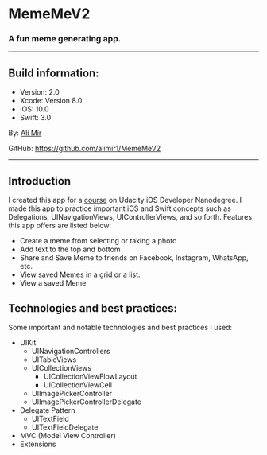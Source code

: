 # MemeMeV2
### A fun meme generating app.

---
## Build information:

* Version: 2.0
* Xcode: Version 8.0
* iOS: 10.0
* Swift: 3.0

By: [Ali Mir](http://alimir.io)

GitHub: https://github.com/alimir1/MemeMeV2

---

## Introduction

I created this app for a [course](https://www.udacity.com/course/uikit-fundamentals--ud788) on Udacity iOS Developer Nanodegree. I made this app to practice important iOS and Swift concepts such as Delegations, UINavigationViews, UIControllerViews, and so forth. Features this app offers are listed below:

* Create a meme from selecting or taking a photo
* Add text to the top and bottom
* Share and Save Meme to friends on Facebook, Instagram, WhatsApp, etc.
* View saved Memes in a grid or a list.
* View a saved Meme

## Technologies and best practices:

Some important and notable technologies and best practices I used:

* UIKit
  * UINavigationControllers
  * UITableViews
  * UICollectionViews
    * UICollectionViewFlowLayout
    * UICollectionViewCell
  * UIImagePickerController 
  * UIImagePickerControllerDelegate
* Delegate Pattern
  * UITextField 
  * UITextFieldDelegate
* MVC (Model View Controller)
* Extensions

